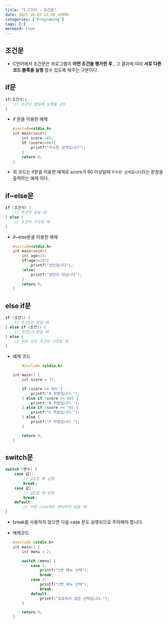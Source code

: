```yaml
---
title: "5.C언어 - 조건문"
date: 2025-10-03 12:30 +0900
categories: ["Programing"]
tags: [c]
mermaid: true
---
```

## 조건문
- C언어에서 조건문은 프로그램이 **어떤 조건을 평가한 후** , 그 결과에 따라 **서로 다른 코드 블록을 실행** 할수 있도록 해주는 구문이다.
## if문
```c
if(조건식){
    // 조건이 참일때 실행될 코드 
}
```
- if 문을 이용한 예제

    ```c
    #include<stdio.h>
    int main(void){
        int score =85;
        if (score>=80){
            printf("우수한 성적입니다");
        }
        return 0;
    }
    ```
- 위 코드는 if문을 이용한 예제로 score가 80 이상일때 `우수한 성적입니다`라는 문장을 출력하는 예제 이다.

## if~else문
```c
if (조건식) {
    // 조건이 참일 때
} else {
    // 조건이 거짓일 때
}
```
- if~else문을 이용한 예제

    ```c
    #include<stdio.h>
    int main(void){
        int age=15;
        if(age>=18){
            printf("성인입니다");
        }else{
            printf("성인이 아닙니다");
        }
        return 0;
    }
    ```

## else if문
```c
if (조건1) {
    // 조건1이 참일 때
} else if (조건2) {
    // 조건2가 참일 때
} else {
    // 위의 모든 조건이 거짓일 때
}
```
- 예제 코드
    ```c
        #include <stdio.h>

    int main() {
        int score = 72;

        if (score >= 90) {
            printf("A 학점입니다.");
        } else if (score >= 80) {
            printf("B 학점입니다.");
        } else if (score >= 70) {
            printf("C 학점입니다.");
        } else {
            printf("F 학점입니다.");
        }

        return 0;
    }
    ```
## switch문
```c
switch (변수) {
    case 값1:
        // 값1일 때 실행
        break;
    case 값2:
        // 값2일 때 실행
        break;
    default:
        // 어떤 case에도 해당하지 않을 때
}
```
- break를 사용하지 않으면 다음 case 문도 실행되므로 주의해야 합니다.

- 예제코드
    ```c
    #include <stdio.h>
    int main() {
        int menu = 2;

        switch (menu) {
            case 1:
                printf("1번 메뉴 선택");
                break;
            case 2:
                printf("2번 메뉴 선택");
                break;
            default:
                printf("유효하지 않은 선택입니다.");
        }

        return 0;
    }
    ```